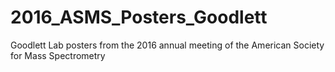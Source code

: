 # 2016_ASMS_Posters_Goodlett
Goodlett Lab posters from the 2016 annual meeting of the American Society for Mass Spectrometry
